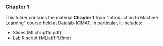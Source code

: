 ### Chapter 1

This folder contains the material **Chapter 1** from "Introduction to Machine Learning" course held at Datalab-ICMAT. In particular, it includes:

* Slides (MLchap11d.pdf)
* Lab R script (MLlab1-1.Rmd)
